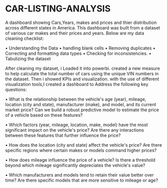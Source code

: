 # CAR-LISTING-ANALYSIS
A dashboard showing Cars,Years, makes and prices and thier distribution across different states in America. This dashboard was built from a dataset of various car makes and their prices and years. Below are my data cleaning checklist:


•	Understanding the Data
•	handling blank cells
•	Removing duplicates
•	Correcting and formatting data types
•	Checking for inconsistencies.
•	Tabulizing the dataset

After cleaning my dataset, i Loaded it into powerbi. created a new measure to help calculate the total number of cars using the unique VIN numbers in the dataset. Then i showed KPIs and visualization. with the use of different visualization tools,I created a dashboard to Address the following key questions:

•	What is the relationship between the vehicle's age (year), mileage, location (city and state), manufacturer (make), and model, and its current market price? Can we build a robust predictive model to estimate the price of a vehicle based on these features?

•	Which factors (year, mileage, location, make, model) have the most significant impact on the vehicle's price? Are there any interactions between these features that further influence the price?

•	How does the location (city and state) affect the vehicle's price? Are there specific regions where certain makes or models command higher prices?

•	How does mileage influence the price of a vehicle? Is there a threshold beyond which mileage significantly depreciates the vehicle's value?

•	Which manufacturers and models tend to retain their value better over time? Are there specific models that are more sensitive to mileage or age?

